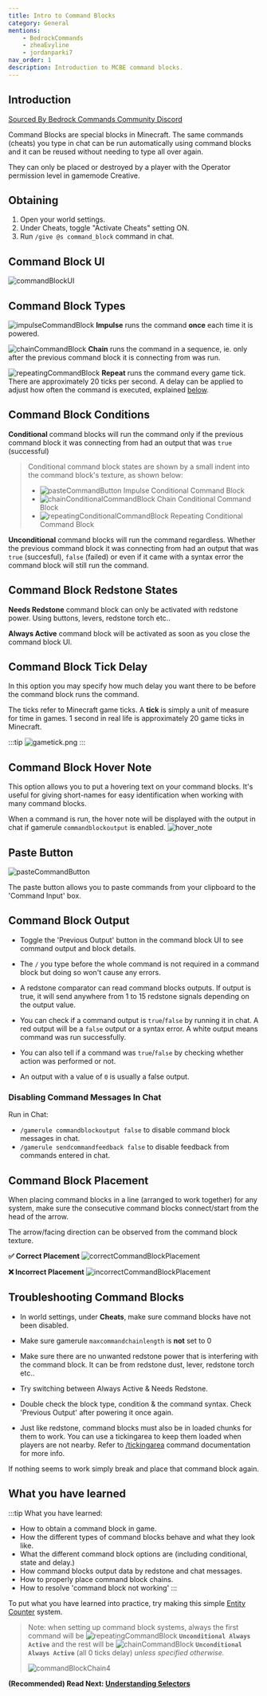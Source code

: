 ```yaml
---
title: Intro to Command Blocks
category: General
mentions:
    - BedrockCommands
    - zheaEvyline
    - jordanparki7
nav_order: 1
description: Introduction to MCBE command blocks.
---
```


## Introduction

[Sourced By Bedrock Commands Community Discord](https://discord.gg/SYstTYx5G5)

Command Blocks are special blocks in Minecraft. The same commands (cheats) you type in chat can be run automatically using command blocks and it can be reused without needing to type all over again.

They can only be placed or destroyed by a player with the Operator permission level in gamemode Creative.

## Obtaining

1. Open your world settings.
2. Under Cheats, toggle "Activate Cheats" setting ON.
3. Run `/give @s command_block` command in chat.

## Command Block UI

![commandBlockUI](/assets/images/commands/commandBlockUI.png)

## Command Block Types

![impulseCommandBlock](/assets/images/commands/impulseCommandBlock.png) **Impulse** runs the command __once__ each time it is powered.

![chainCommandBlock](/assets/images/commands/chainCommandBlock.png) **Chain** runs the command in a sequence, ie. only after the previous command block it is connecting from was run.

![repeatingCommandBlock](/assets/images/commands/repeatingCommandBlock.png) **Repeat** runs the command every game tick. There are approximately 20 ticks per second. A delay can be applied to adjust how often the command is executed, explained [below](/commands/intro-to-command-blocks#command-block-tick-delay).

## Command Block Conditions

**Conditional** command blocks will run the command only if the previous command block it was connecting from had an output that was `true` (successful)
> Conditional command block states are shown by a small indent into the command block's texture, as shown below:
> - ![pasteCommandButton](/assets/images/commands/impulseConditionalCommandBlock.png) Impulse Conditional Command Block
> - ![chainConditionalCommandBlock](/assets/images/commands/chainConditionalCommandBlock.png) Chain Conditional Command Block
> - ![repeatingConditionalCommandBlock](/assets/images/commands/repeatingConditionalCommandBlock.png) Repeating Conditional Command Block

**Unconditional** command blocks will run the command regardless. Whether the previous command block it was connecting from had an output that was `true` (succesful), `false` (failed) or even if it came with a syntax error the command block will still run the command.

## Command Block Redstone States

**Needs Redstone** command block can only be activated with redstone power. Using buttons, levers, redstone torch etc..

**Always Active** command block will be activated as soon as you close the command block UI.

## Command Block Tick Delay

In this option you may specify how much delay you want there to be before the command block runs the command.

The ticks refer to Minecraft game ticks. A **tick** is simply a unit of measure for time in games. 1 second in real life is approximately 20 game ticks in Minecraft.

:::tip
![gametick.png](/assets/images/commands/gametick.png)
:::

## Command Block Hover Note

This option allows you to put a hovering text on your command blocks. It's useful for giving short-names for easy identification when working with many command blocks.

When a command is run, the hover note will be displayed with the output in chat if gamerule `commandblockoutput` is enabled.
![hover_note](/assets/images/commands/hover_note.png)

## Paste Button

![pasteCommandButton](/assets/images/commands/pasteCommandButton.png)

The paste button allows you to paste commands from your clipboard to the 'Command Input' box.

## Command Block Output

- Toggle the 'Previous Output' button in the command block UI to see command output and block details.

- The ` / ` you type before the whole command is not required in a command block but doing so won't cause any errors.

- A redstone comparator can read command blocks outputs. If output is true, it will send anywhere from 1 to 15 redstone signals depending on the output value.

- You can check if a command output is `true`/`false` by running it in chat. A red output will be a `false` output or a syntax error. A white output means command was run successfully.

- You can also tell if a command was `true`/`false` by checking whether action was performed or not.

- An output with a value of `0` is usually a false output.

### Disabling Command Messages In Chat
Run in Chat:
- `/gamerule commandblockoutput false` to disable command block messages in chat.
- `/gamerule sendcommandfeedback false` to disable feedback from commands entered in chat.

## Command Block Placement

When placing command blocks in a line (arranged to work together) for any system, make sure the consecutive command blocks connect/start from the head of the arrow.

The arrow/facing direction can be observed from the command block texture.

**✅ Correct Placement**
![correctCommandBlockPlacement](/assets/images/commands/correctCommandBlockPlacement.png)

**❌ Incorrect Placement**
![incorrectCommandBlockPlacement](/assets/images/commands/incorrectCommandBlockPlacement.png)

## Troubleshooting Command Blocks

- In world settings, under **Cheats**, make sure command blocks have not been disabled.

- Make sure gamerule `maxcommandchainlength` is **not** set to 0

- Make sure there are no unwanted redstone power that is interfering with the command block. It can be from redstone dust, lever, redstone torch etc..

- Try switching between Always Active & Needs Redstone.

- Double check the block type, condition & the command syntax. Check 'Previous Output' after powering it once again.

- Just like redstone, command blocks must also be in loaded chunks for them to work. You can use a tickingarea to keep them loaded when players are not nearby. Refer to [/tickingarea](https://learn.microsoft.com/en-us/minecraft/creator/documents/tickingareacommand) command documentation for more info.

If nothing seems to work simply break and place that command block again.

## What you have learned

:::tip What you have learned:
- How to obtain a command block in game.
- How the different types of command blocks behave and what they look like.
- What the different command block options are (including conditional, state and delay.)
- How command blocks output data by redstone and chat messages.
- How to properly place command block chains.
- How to resolve 'command block not working' 
:::

To put what you have learned into practice, try making this simple [Entity Counter](/commands/entity-counter) system.
> Note: when setting up command block systems, always the first command will be ![repeatingCommandBlock](/assets/images/commands/repeatingCommandBlock.png) **`Unconditional Always Active`** and the rest will be ![chainCommandBlock](/assets/images/commands/chainCommandBlock.png) **`Unconditional Always Active`** (all 0 ticks delay) *unless specified otherwise.*
> 
> ![commandBlockChain4](/assets/images/commands/commandBlockChain/4.png)

**(Recommended) Read Next: [Understanding Selectors](/commands/selectors)**
